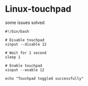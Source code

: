 # Linux-touchpad
some issues solved

```
#!/bin/bash

# Disable touchpad
xinput --disable 12

# Wait for 1 second
sleep 1

# Enable touchpad
xinput --enable 12

echo "Touchpad toggled successfully"
```
